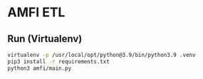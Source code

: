 # AMFI ETL

## Run (Virtualenv)
```bash
virtualenv -p /usr/local/opt/python@3.9/bin/python3.9 .venv
pip3 install -r requirements.txt
python3 amfi/main.py
```
